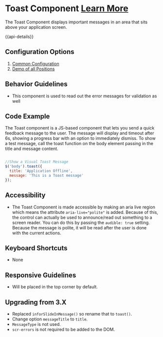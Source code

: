 # Toast Component [Learn More](https://soho.infor.com/index.php?p=component/toast-messages)

The Toast Component displays important messages in an area that sits above your application screen.

{{api-details}}

## Configuration Options

1. [Common Configuration](/components/toast/example-index)
1. [Demo of all Positions](/components/toast/example-positions)

## Behavior Guidelines

- This component is used to read out the error messages for validation as well

## Code Example

The Toast component is a JS-based component that lets you send a quick feedback message to the user. The message will display and timeout after 6s, showing a progress bar with an option to immediately dismiss. To show a test message, call the toast function on the body element passing in the title and message content.

```javascript

//Show a Visual Toast Message
$('body').toast({
  title: 'Application Offline',
  message: 'This is a Toast message'
});


```

## Accessibility

- The Toast Component is made accessible by making an aria live region which means the attribute `aria-live="polite"` is added. Because of this, the control can actually be used to announce/read out something to a screen reader. You can do this by passing the `audible: true` setting. Because the message is polite, it will be read after the user is done with the current actions.

## Keyboard Shortcuts

- None

## Responsive Guidelines

- Will be placed in the top corner by default.

## Upgrading from 3.X

- Replaced `inforSlideInMessage()` so rename that to `toast()`.
- Change option `messageTitle` to `title`.
- `MessageType` is not used.
- `scr-errors` is not required to be added to the DOM.
